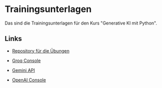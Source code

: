 # Trainingsunterlagen

Das sind die Trainingsunterlagen für den Kurs "Generative KI mit Python".

## Links

- [Repository für die Übungen](https://github.com/DataScienceHamburg/Training2025CW15)

- [Groq Console](https://console.groq.com/)

- [Gemini API](https://aistudio.google.com/)

- [OpenAI Console](https://platform.openai.com/api-keys)
